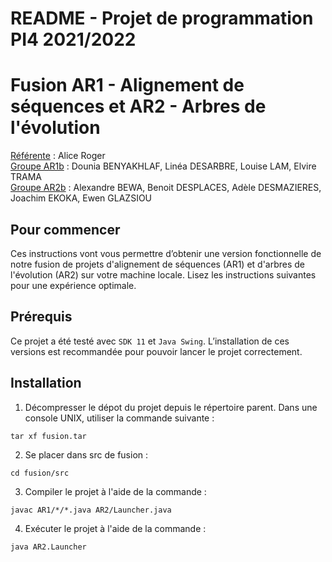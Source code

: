 # README - Projet de programmation PI4 2021/2022  
**Fusion AR1 - Alignement de séquences et AR2 - Arbres de l'évolution**  
==============
<ins>Référente</ins> : Alice Roger  
<ins>Groupe AR1b</ins> : Dounia BENYAKHLAF, Linéa DESARBRE, Louise LAM, Elvire TRAMA \
<ins>Groupe AR2b</ins> : Alexandre BEWA, Benoit DESPLACES, Adèle DESMAZIERES, Joachim EKOKA, Ewen GLAZSIOU


## Pour commencer
Ces instructions vont vous permettre d’obtenir une version fonctionnelle de notre fusion de projets d'alignement de séquences (AR1) et d'arbres de l'évolution (AR2) sur votre machine locale. Lisez les instructions suivantes pour une expérience optimale.

## Prérequis
Ce projet a été testé avec `SDK 11` et `Java Swing`. L’installation de ces versions est recommandée pour pouvoir lancer le projet correctement.

## Installation
1. Décompresser le dépot du projet depuis le répertoire parent. Dans une console UNIX, utiliser la commande suivante :
```
tar xf fusion.tar
```  

2. Se placer dans src de fusion : 
```
cd fusion/src
```

3. Compiler le projet à l'aide de la commande :
```
javac AR1/*/*.java AR2/Launcher.java
```

4. Exécuter le projet à l'aide de la commande :
```
java AR2.Launcher
```
